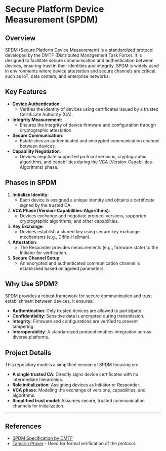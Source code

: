 # Secure Platform Device Measurement (SPDM)

## Overview
SPDM (Secure Platform Device Measurement) is a standardized protocol developed by the DMTF (Distributed Management Task Force). It is designed to facilitate secure communication and authentication between devices, ensuring trust in their identities and integrity. SPDM is widely used in environments where device attestation and secure channels are critical, such as IoT, data centers, and enterprise networks.

## Key Features
- **Device Authentication**:
  - Verifies the identity of devices using certificates issued by a trusted Certificate Authority (CA).
- **Integrity Measurement**:
  - Ensures the integrity of device firmware and configuration through cryptographic attestation.
- **Secure Communication**:
  - Establishes an authenticated and encrypted communication channel between devices.
- **Capability Negotiation**:
  - Devices negotiate supported protocol versions, cryptographic algorithms, and capabilities during the VCA (Version-Capabilities-Algorithms) phase.

## Phases in SPDM
1. **Initialize Identity**:
   - Each device is assigned a unique identity and obtains a certificate signed by the trusted CA.
2. **VCA Phase (Version-Capabilities-Algorithms)**:
   - Devices exchange and negotiate protocol versions, supported cryptographic algorithms, and other capabilities.
3. **Key Exchange**:
   - Devices establish a shared key using secure key exchange mechanisms (e.g., Diffie-Hellman).
4. **Attestation**:
   - The Responder provides measurements (e.g., firmware state) to the Initiator for verification.
5. **Secure Channel Setup**:
   - An encrypted and authenticated communication channel is established based on agreed parameters.

## Why Use SPDM?
SPDM provides a robust framework for secure communication and trust establishment between devices. It ensures:
- **Authentication**: Only trusted devices are allowed to participate.
- **Confidentiality**: Sensitive data is encrypted during transmission.
- **Integrity**: Firmware and configurations are verified to prevent tampering.
- **Interoperability**: A standardized protocol enables integration across diverse platforms.

## Project Details
This repository models a simplified version of SPDM focusing on:
- **A single trusted CA**: Directly signs device certificates with no intermediate hierarchies.
- **Role initialization**: Assigning devices as Initiator or Responder.
- **VCA phase**: Modeling the exchange of versions, capabilities, and algorithms.
- **Simplified trust model**: Assumes secure, trusted communication channels for initialization.

---

## References
- [SPDM Specification by DMTF](https://www.dmtf.org/standards/spdm)
- [Tamarin Prover](https://tamarin-prover.github.io/) - Used for formal verification of the protocol.


